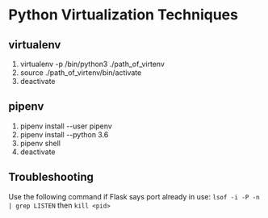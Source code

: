 # Python Virtualization Techniques

## virtualenv

1. virtualenv -p /bin/python3 ./path_of_virtenv
2. source ./path_of_virtenv/bin/activate
3. deactivate

## pipenv

1. pipenv install --user pipenv
2. pipenv install --python 3.6
3. pipenv shell
4. deactivate

## Troubleshooting

Use the following command if Flask says port already in use: `lsof -i -P -n | grep LISTEN` then `kill <pid>`
